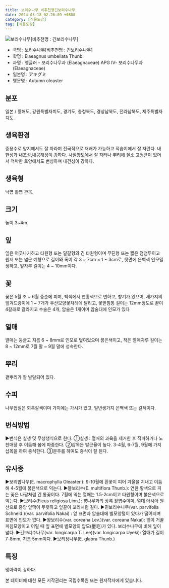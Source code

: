 ```yaml
---
title: 보리수나무_비추천명긴보리수나무
date: 2024-03-18 02:26:09 +0800
category: [식물도감]
tag: [식물도감]
---
```




![보리수나무[비추천명 : 긴보리수나무]](/fileUpload/plants/basic/Elaeagnaceae/Elaeagnus/11420/1_th2.JPG)
- 국명 : 보리수나무[비추천명 : 긴보리수나무]
- 학명 : Elaeagnus umbellata Thunb.
- 과명 : 앵글러 - 보리수나무과 (Elaeagnaceae) APG Ⅳ- 보리수나무과 (Elaeagnaceae)
- 일본명 : アキグミ
- 영문명 : Autumn oleaster


## 분포
일본 / 황해도, 강원특별자치도, 경기도, 충청북도, 경상남북도, 전라남북도, 제주특별자치도.
## 생육환경
중용수로 양지에서도 잘 자라며 전국적으로 재배가 가능하고 적습지에서 잘 자란다. 내한성과 내조성,내공해성이 강하다. 사질양토에서 잘 자라나 뿌리에 질소 고정균이 있어서 척박한 토양에서도 번성하며 내건성이 강하다.
## 생육형
낙엽 활엽 관목.
## 크기
높이 3~4m. 
## 잎
잎은 어긋나기하고 타원형 또는 달걀형의 긴 타원형이며 무딘형 또는 짧은 점첨두이고 원저 또는 넓은 예형으로 길이와 폭이 각  3 ~ 7cm × 1 ~ 3cm로, 뒷면에 은백색 인모밀생하고, 잎자루 길이는 4 ~ 10mm이다. 
## 꽃
꽃은 5월 초 ~ 6월 중순에 피며, 백색에서 연황색으로 변하고, 향기가 있으며, 새가지의 잎겨드랑이에 1 ~ 7개가 우산모양꽃차례에 달리고, 꽃받침통 길이는 12mm정도로 끝이 4갈래로 갈라지고 수술은 4개, 암술은 1개이며 암술대에 인모가 있다 
## 열매
열매는 둥글고 지름 6 ~ 8mm로 인모로 덮여있으며 붉은색이고, 작은 열매자루 길이는 8 ~ 12mm로 7월 말 ~ 9월 말에 성숙한다.
## 뿌리
곁뿌리가 잘 발달되어 있다.
## 수피
나무껍질은 회흑갈색이며 가지에는 가시가 있고, 일년생가지 은백색 또는 갈색이다.
## 번식방법
▶번식은 실생 및 무성생식으로 한다. ①실생 : 열매의 과육을 제거한 후 직파하거나 노천매장 후 이듬해 봄에 파종한다. ②삽목은 발근율이 높다. 3-4월, 6-7월, 9월에 가지삽목을 하여 증식한다. ③분주를 하여도 증식이 잘 된다.
## 유사종
▶보리밥나무(E. macrophylla Oleaster.): 9-10월에 흰꽃이 피어 겨울을 지내고 이듬해 4-5월에 붉은색으로 익는다.▶뜰보리수(E. multiflora Thunb.): 연한 황색으로 피는 꽃은 나팔처럼 긴 통꽃이다. 7월에 익는 열매는 1.5-2cm이고 타원형이며 붉은색으로 익는다.▶보리수(Ficus religiosa Linn.): 뽕나무과의 상록 활엽수이며, 열대 아시아 원산으로 중앙 잎맥이 뚜렷하고 잎끝이 꼬리처럼 길다.▶민보리수나무(var. parvifolia Schneid.)(var. parvifolia Nakai) : 잎 표면과 암술대에 별모양털이 있다가 떨어지며 표면에 인모가 없다.▶왕보리수(var. coreana Lev.)(var. coreana Nakai): 잎이 거꿀피침모양이고 어릴 때 잎 표면에 별모양의 압모(壓毛)가 있다. 보리수나무에 비해 잎이 넓다.▶긴보리수나무(var. longicarpa T. Lee)(var. longicarpa Uyeki): 열매가 길이 7-8mm, 지름 5mm이다.▶보리장나무(E. glabra Thunb.)
## 특징
맹아력이 강하다.






본 데이터에 대한 모든 저작권리는 국립수목원 또는 원저작자에게 있습니다.
